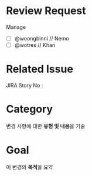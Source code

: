 # Review Request

Manage
- [ ] @woongbinni // Nemo
- [ ] @wotres     // Khan

# Related Issue

JIRA Story No :


# Category

변경 사항에 대한 **유형 및 내용**을 기술

# Goal

이 변경의 **목적**을 요약